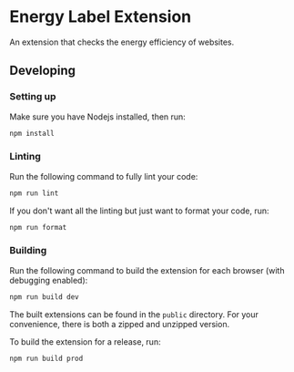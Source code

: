 # Energy Label Extension

An extension that checks the energy efficiency of websites.

## Developing

### Setting up

Make sure you have Nodejs installed, then run:

```sh
npm install
```

### Linting

Run the following command to fully lint your code:

```sh
npm run lint
```

If you don't want all the linting but just want to format your code, run:

```sh
npm run format
```

### Building

Run the following command to build the extension for each browser (with debugging enabled):

```sh
npm run build dev
```

The built extensions can be found in the `public` directory. For your convenience, there is both a zipped and unzipped version.

To build the extension for a release, run:

```sh
npm run build prod
```
